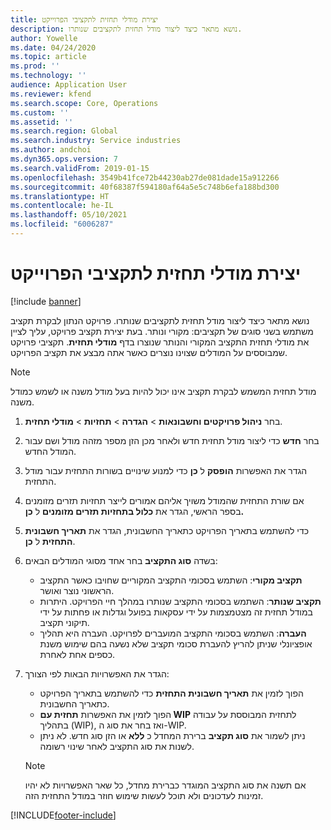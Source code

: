 ```yaml
---
title: יצירת מודלי תחזית לתקציבי הפרוייקט
description: נושא מתאר כיצד ליצור מודל תחזית לתקציבים שנותרו.
author: Yowelle
ms.date: 04/24/2020
ms.topic: article
ms.prod: ''
ms.technology: ''
audience: Application User
ms.reviewer: kfend
ms.search.scope: Core, Operations
ms.custom: ''
ms.assetid: ''
ms.search.region: Global
ms.search.industry: Service industries
ms.author: andchoi
ms.dyn365.ops.version: 7
ms.search.validFrom: 2019-01-15
ms.openlocfilehash: 3549b41fce72b44230ab27de081dade15a912266
ms.sourcegitcommit: 40f68387f594180af64a5e5c748b6efa188bd300
ms.translationtype: HT
ms.contentlocale: he-IL
ms.lasthandoff: 05/10/2021
ms.locfileid: "6006287"
---
```

# <a name="create-forecast-models-for-project-budgets"></a>יצירת מודלי תחזית לתקציבי הפרוייקט 

[!include [banner](../includes/banner.md)]

נושא מתאר כיצד ליצור מודל תחזית לתקציבים שנותרו. פרויקט הנתון לבקרת תקציב משתמש בשני סוגים של תקציבים: מקורי ונותר. בעת יצירת תקציב פרויקט, עליך לציין את מודלי תחזית התקציב המקורי והנותר שנוצרו בדף **מודלי תחזית**. תקציבי פרויקט שמבוססים על המודלים שצוינו נוצרים כאשר אתה מבצע את תקציב הפרויקט.

> [!NOTE]
> מודל תחזית המשמש לבקרת תקציב אינו יכול להיות בעל מודל משנה או לשמש כמודל משנה.

1. בחר **ניהול פרויקטים וחשבונאות** > **הגדרה** > **תחזיות**  > **מודלי תחזית**.
2. בחר **חדש** כדי ליצור מודל תחזית חדש ולאחר מכן הזן מספר מזהה מודל ושם עבור המודל החדש. 
3. הגדר את האפשרות **הופסק** ל **כן** כדי למנוע שינויים בשורות התחזית עבור מודל התחזית. 
4. אם שורת התחזית שהמודל משויך אליהם אמורים לייצר תחזיות תזרים מזומנים בספר הראשי, הגדר את **כלול בתחזיות תזרים מזומנים** ל **כן.** 
5. כדי להשתמש בתאריך הפרויקט כתאריך החשבונית, הגדר את **תאריך חשבונית התחזית** ל **כן**. 
6. בשדה **סוג התקציב** בחר אחד מסוגי המודלים הבאים:

   - **תקציב מקורי**: השתמש בסכומי התקציב המקוריים שחויבו כאשר התקציב הראשוני נוצר ואושר.
   - **תקציב שנותר**: השתמש בסכומי התקציב שנותרו במהלך חיי הפרויקט. היתרות במודל תחזית זה מצטמצמות על ידי עסקאות בפועל וגדלות או פחתות על ידי תיקוני תקציב.
   - **העברה**: השתמש בסכומי התקציב המועברים לפרויקט. העברה היא תהליך אופציונלי שניתן להריץ להעברת סכומי תקציב שלא נשעה בהם שימוש משנת כספים אחת לאחרת.

7. הגדר את האפשרויות הבאות לפי הצורך:

   - הפוך לזמין את **תאריך חשבונית התחזית** כדי להשתמש בתאריך הפרויקט כתאריך החשבונית.
   - הפוך לזמין את האפשרות **תחזית עם WIP** לתחזית המבוססת על עבודה בתהליך (WIP), ואז בחר את סוג ה-WIP. 
   - ניתן לשמור את **סוג תקציב** ברירת המחדל כ **ללא** או הזן סוג חדש. לא ניתן לשנות את סוג התקציב לאחר שינוי רשומה.     
    > [!NOTE]
    > אם תשנה את סוג התקציב המוגדר כברירת מחדל, כל שאר האפשרויות לא יהיו זמינות לעדכונים ולא תוכל לעשות שימוש חוזר במודל התחזית הזה. 
   


 



[!INCLUDE[footer-include](../includes/footer-banner.md)]